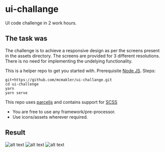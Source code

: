 # ui-challange
UI code challenge in 2 work hours.

## The task was
The challenge is to achieve a responsive design as per the screens present in the assets directory. The screens are provided for 3 different resolutions. There is no need for implementing the undelying functionality.

This is a helper repo to get you started with.
Prerequisite
[Node JS](https://nodejs.org/en/). 
Steps:
```
git+https://github.com/mcmakler/ui-challange.git
cd ui-challenge
yarn
yarn serve
```
This repo uses [parceljs](https://parceljs.org/) and contains support for [SCSS](https://sass-lang.com/)
- You are free to use any framework/pre-processor.
- Use icons/assets wherever required.

## Result
![alt text](https://github.com/shanshel/McMakler-UI-challenge/blob/master/assets/desktop.png?raw=true)
![alt text](https://github.com/shanshel/McMakler-UI-challenge/blob/master/assets/mobile.png?raw=true)
![alt text](https://github.com/shanshel/McMakler-UI-challenge/blob/master/assets/tablet.png?raw=true)
